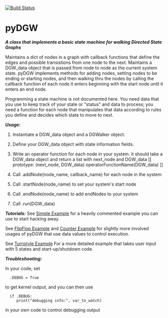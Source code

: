 [![Build Status](https://travis-ci.org/Sonophoto/pyDGW.svg?branch=master)](https://travis-ci.org/Sonophoto/pyDGW)

# pyDGW
***A class that implements a basic state machine for walking Directed State Graphs***

Maintains a dict of nodes in a graph with callback functions that define
the edges and possible transistions from one node to the next. Maintains a
DGW_data object that is passed from node to node as the current system state.
pyDGW implements methods for adding nodes, setting nodes to be ending or
starting nodes, and then walking thru the nodes by calling the callback
function of each node it enters beginning with the start node until it enters
an end node.

Programming a state machine is not documented here. You need data that you 
use to keep track of your state or "status" and data to process; you need a
function for each node that manipulates that data according to rules you
define and decides which state to move to next.

***Usage:***

1. Instantiate a DGW_data object and a DGWalker object.

2. Define your DGW_data object with state information fields.

3. Write an operator function for each node in your system.
      it should take a DGW_data object and return a list with next_node and DGW_data
      [[ prototype: (next_node, DGW_data) operatorFunctionName(DGW_data) ]]

4. Call .addNode(node_name, callback_name) for each node in the system

5. Call .startNode(node_name) to set your system's start node

6. Call .endNode(node_name) to add endNodes to your system

7. Call .run(DGW_data)

***Tutorials:***
See [Simple Example](https://github.com/Sonophoto/pyDGW/blob/master/SimpleExample.py)
for a heavily commented example you can use to start hacking away.

See [FlipFlop Example](https://github.com/Sonophoto/pyDGW/blob/master/FlipFlopExample.py)
and [Counter Example](https://github.com/Sonophoto/pyDGW/blob/master/CounterExample.py)
for slightly more involved usages of pyDGW that use data values to control execution.

See [Turnstyle Example](https://github.com/Sonophoto/pyDGW/blob/master/TurnstyleExample.py)
For a more detailed example that takes user input with 5 states and start-up/shutdown code.

***Troubleshooting:***

In your code, set 

      .DEBUG = True 

to get kernel output, and you can then use

      if .DEBUG:
         print("debugging info:", var_to_watch)

in your own code to control debugging output
